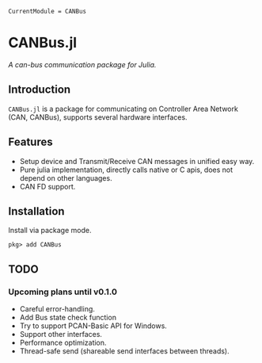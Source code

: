 ```@meta
CurrentModule = CANBus
```

# CANBus.jl

*A can-bus communication package for Julia.*

## Introduction

`CANBus.jl` is a package for communicating on Controller Area Network (CAN, CANBus), supports several hardware interfaces.

## Features

* Setup device and Transmit/Receive CAN messages in unified easy way.
* Pure julia implementation, directly calls native or C apis, does not depend on other languages.
* CAN FD support.

## Installation
Install via package mode.

```julia-repl
pkg> add CANBus
```

## TODO

### Upcoming plans until v0.1.0

* Careful error-handling.
* Add Bus state check function
* Try to support PCAN-Basic API for Windows.
* Support other interfaces.
* Performance optimization.
* Thread-safe send (shareable send interfaces between threads).